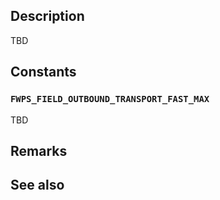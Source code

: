 ## Description

TBD

## Constants

### `FWPS_FIELD_OUTBOUND_TRANSPORT_FAST_MAX`

TBD

## Remarks

## See also